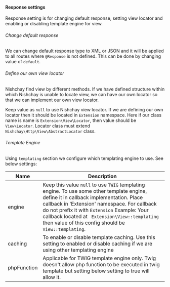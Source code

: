 #### Response settings

Response setting is for changing default response, setting view locator and enabling or disabling template engine for view.

###### Change default response

We can change default response type to XML or JSON and it will be applied to all routes where `@Response` is not defined. This can be done by changing value of `default`.

###### Define our own view locator

Nishchay find view by different methods. If we have defined structure within which Nishchay is unable to locate view, we can have our own locator so that we can implement our own view locator.

Keep value as `null` to use Nishchay view locator. If we are defining our own locator then it should be located in `Extension` namespace. Here if our class name is name is `Extension\View\Locator`, then value should be `View\Locator`. Locator class must extend `Nishchay\Http\View\AbstractLocator` class.

###### Template Engine

Using `templating` section we configure which templating engine to use. See below settings:

| Name | Description |
|-----|-----|
| engine | Keep this value `null` to use `TWIG` templating engine. To use some other template engine, define it in callback implementation. Place callback in 'Extension' namespace. For callback do not prefix it with `Extension` Example: Your callback located at ` Extension\View::templating` then value of this config should be `View::templating`. |
| caching | To enable or disable template caching. Use this setting to enabled or disable caching if we are using other templating engine |
| phpFunction |  Applicable for TWIG template engine only. Twig doesn't allow php function to be executed in twig template but setting below setting to true will allow it. |